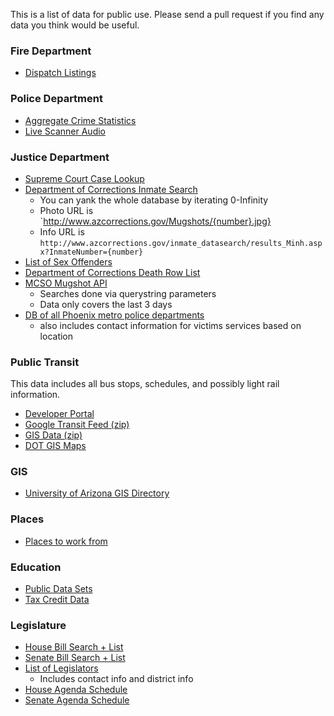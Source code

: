 This is a list of data for public use. Please send a pull request if you find any data you think would be useful.

### Fire Department

- [Dispatch Listings](https://htms.phoenix.gov/publicweb/Default.aspx)

### Police Department

- [Aggregate Crime Statistics](http://phoenix.gov/police/crista1.html)
- [Live Scanner Audio](http://www.broadcastify.com/listen/feed/12145)

### Justice Department

- [Supreme Court Case Lookup](http://apps.supremecourt.az.gov/publicaccess/caselookup.aspx)
- [Department of Corrections Inmate Search](http://www.azcorrections.gov/inmate_datasearch/Index_Minh.aspx)
  - You can yank the whole database by iterating 0-Infinity
  - Photo URL is `http://www.azcorrections.gov/Mugshots/{number}.jpg}
  - Info URL is `http://www.azcorrections.gov/inmate_datasearch/results_Minh.aspx?InmateNumber={number}`
- [List of Sex Offenders](https://az.gov/app/sows/AbsconderList.xhtml)
- [Department of Corrections Death Row List](http://www.azcorrections.gov/inmate_datasearch/Minh_NewDeathRow.aspx)
- [MCSO Mugshot API](http://www.mcso.org/)
  - Searches done via querystring parameters
  - Data only covers the last 3 days
- [DB of all Phoenix metro police departments](https://github.com/meetvasu15/freescale_backup/blob/c8bc37036f1f62ba3d86cbeda45f0679236e527e/Mag/sql/mag.sql)
  - also includes contact information for victims services based on location

### Public Transit

This data includes all bus stops, schedules, and possibly light rail information.

- [Developer Portal](http://phoenix.gov/publictransit/developers/index.html)
- [Google Transit Feed (zip)](http://phoenix.gov/webcms/groups/internet/@inter/@dept/@pubtrans/documents/web_content/google_transit.zip)
- [GIS Data (zip)](http://phoenix.gov/webcms/groups/internet/@inter/@dept/@pubtrans/documents/web_content/phx_transit_gis.zip)
- [DOT GIS Maps](http://www.azdot.gov/maps)

### GIS

- [University of Arizona GIS Directory](http://www.library.arizona.edu/help/how/find/maps/gis/maps.html#arizona)

### Places

- [Places to work from](http://jlord.github.io/hack-spots/)

### Education

- [Public Data Sets](http://www.azed.gov/data/published-public-data-sets/)
- [Tax Credit Data](http://www.azdor.gov/ReportsResearch/SchoolTaxCredit.aspx)

### Legislature

- [House Bill Search + List](http://www.azleg.gov/Bills.asp?view=allhouse)
- [Senate Bill Search + List](http://www.azleg.gov/Bills.asp?view=allsenate)
- [List of Legislators](http://www.azleg.gov/MemberRoster.asp)
  - Includes contact info and district info
- [House Agenda Schedule](http://www.azleg.gov/CommitteeAgendas.asp?Body=H)
- [Senate Agenda Schedule](http://www.azleg.gov/CommitteeAgendas.asp?Body=S)
